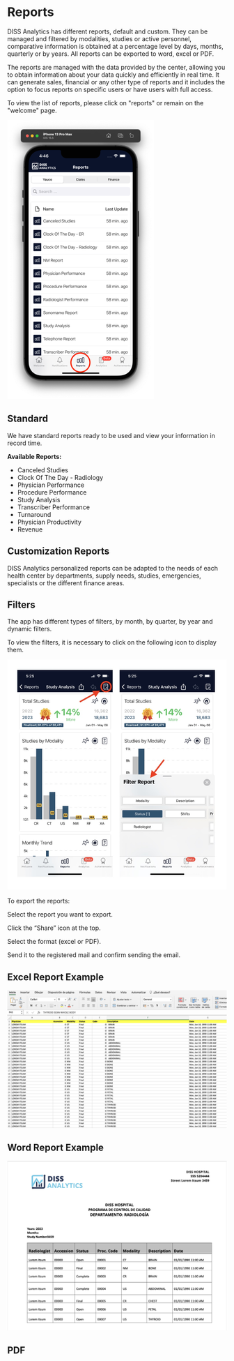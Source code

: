 # Reports

DISS Analytics has different reports, default and custom. They can be managed and filtered by modalities, studies or active personnel, comparative information is obtained at a percentage level by days, months, quarterly or by years. All reports can be exported to word, excel or PDF.

The reports are managed with the data provided by the center, allowing you to obtain information about your data quickly and efficiently in real time. It can generate sales, financial or any other type of reports and it includes the option to focus reports on specific users or have users with full access.

To view the list of reports, please click on "reports" or remain on the "welcome" page.

<img src="_media/reports.png" alt="Reports" />

## Standard

We have standard reports ready to be used and view your information in record time.

<strong>Available Reports: </strong>

- Canceled Studies
- Clock Of The Day - Radiology
- Physician Performance
- Procedure Performance
- Study Analysis
- Transcriber Performance
- Turnaround
- Physician Productivity
- Revenue

## Customization Reports

DISS Analytics personalized reports can be adapted to the needs of each health center by departments, supply needs, studies, emergencies, specialists or the different finance areas.

## Filters

The app has different types of filters, by month, by quarter, by year and dynamic filters.

To view the filters, it is necessary to click on the following icon to display them.

<img src= "_media/Filters.jpg" alt="" >

To export the reports: 

Select the report you want to export.

Click the “Share” icon at the top. 

Select the format (excel or PDF).

Send it to the registered mail and confirm sending the email.

## Excel Report Example

<img src= "_media/Excel Report Example.jpg" alt="" >

## Word Report Example

<img src= "_media/Word Report Example.jpg" alt="" >

## PDF